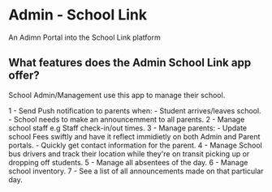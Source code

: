 # Admin - School Link

An Adimn Portal into the School Link platform

## What features does the Admin School Link app offer?

School Admin/Management use this app to manage their school.

1 - Send Push notification to parents when:
    - Student arrives/leaves school.
    - School needs to make an announcemment to all parents.
2 - Manage school staff e.g Staff check-in/out times.
3 - Manage parents:
    - Update school Fees swiftly and have it reflect immidietly on both Admin and Parent portals.
    - Quickly get contact information for the parent.
4 - Manage School bus drivers and track their location while they're on transit picking up or dropping off students.
5 - Manage all absentees of the day.
6 - Manage school inventory.
7 - See a list of all announcements made on that particular day.

